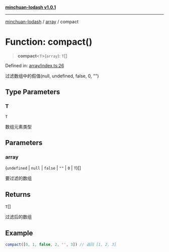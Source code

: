 [**minchuan-lodash v1.0.1**](../../README.md)

***

[minchuan-lodash](../../README.md) / [array](../README.md) / compact

# Function: compact()

> **compact**\<`T`\>(`array`): `T`[]

Defined in: [array/index.ts:26](https://github.com/min-chuan/minchuan-lodash/blob/98394d041c9ab9a54b4fe6833652c86e69f124e2/src/array/index.ts#L26)

过滤数组中的假值(null, undefined, false, 0, "")

## Type Parameters

### T

`T`

数组元素类型

## Parameters

### array

(`undefined` \| `null` \| `false` \| `""` \| `0` \| `T`)[]

要过滤的数组

## Returns

`T`[]

过滤后的数组

## Example

```ts
compact([0, 1, false, 2, '', 3]) // 返回 [1, 2, 3]
```
